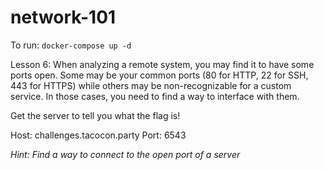 # network-101

To run: `docker-compose up -d`

Lesson 6: When analyzing a remote system, you may find it to have some ports open. Some may be your common ports (80 for HTTP, 22 for SSH, 443 for HTTPS) while others may be non-recognizable for a custom service. In those cases, you need to find a way to interface with them.

Get the server to tell you what the flag is!

Host: challenges.tacocon.party
Port: 6543

*Hint: Find a way to connect to the open port of a server*